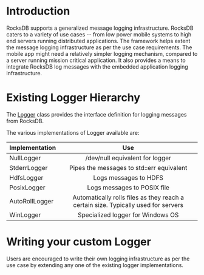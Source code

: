 # Introduction

RocksDB supports a generalized message logging infrastructure. RocksDB caters to a variety of use cases -- from low power mobile systems to high end servers running distributed applications. The framework helps extent the message logging infrastructure as per the use case requirements. The mobile app might need a relatively simpler logging mechanism, compared to a server running mission critical application. It also provides a means to integrate RocksDB log messages with the embedded application logging infrastructure. 

# Existing Logger Hierarchy

The [Logger](https://github.com/facebook/rocksdb/blob/master/include/rocksdb/env.h#L663) class provides the interface definition for logging messages from RocksDB. 

The various implementations of Logger available are:

| Implementation        | Use           |
| ------------- |:-------------:| 
| NullLogger | /dev/null equivalent for logger| 
| StderrLogger| Pipes the messages to std::err equivalent| 
| HdfsLogger| Logs messages to HDFS|
| PosixLogger| Logs messages to POSIX file|
| AutoRollLogger| Automatically rolls files as they reach a certain size. Typically used for servers|
| WinLogger| Specialized logger for Windows OS|

# Writing your custom Logger

Users are encouraged to write their own logging infrastructure as per the use case by extending any one of the existing logger implementations.
